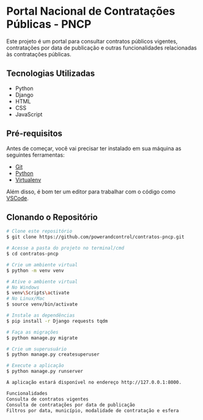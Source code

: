 # Portal Nacional de Contratações Públicas - PNCP

Este projeto é um portal para consultar contratos públicos vigentes, contratações por data de publicação e outras funcionalidades relacionadas às contratações públicas.

## Tecnologias Utilizadas

- Python
- Django
- HTML
- CSS
- JavaScript

## Pré-requisitos

Antes de começar, você vai precisar ter instalado em sua máquina as seguintes ferramentas:

- [Git](https://git-scm.com)
- [Python](https://www.python.org/downloads/)
- [Virtualenv](https://pypi.org/project/virtualenv/)

Além disso, é bom ter um editor para trabalhar com o código como [VSCode](https://code.visualstudio.com/).

## Clonando o Repositório

```bash
# Clone este repositório
$ git clone https://github.com/powerandcontrol/contratos-pncp.git

# Acesse a pasta do projeto no terminal/cmd
$ cd contratos-pncp

# Crie um ambiente virtual
$ python -m venv venv

# Ative o ambiente virtual
# No Windows
$ venv\Scripts\activate
# No Linux/Mac
$ source venv/bin/activate

# Instale as dependências
$ pip install -r Django requests tqdm

# Faça as migrações
$ python manage.py migrate

# Crie um superusuário
$ python manage.py createsuperuser

# Execute a aplicação
$ python manage.py runserver

A aplicação estará disponível no endereço http://127.0.0.1:8000.

Funcionalidades
Consulta de contratos vigentes
Consulta de contratações por data de publicação
Filtros por data, município, modalidade de contratação e esfera
